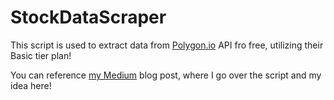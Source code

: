 # StockDataScraper
This script is used to extract data from [Polygon.io](https://polygon.io/) API fro free, utilizing their Basic tier plan!

You can reference [my Medium](https://medium.com/@konstantinmb) blog post, where I go over the script and my idea here! 
